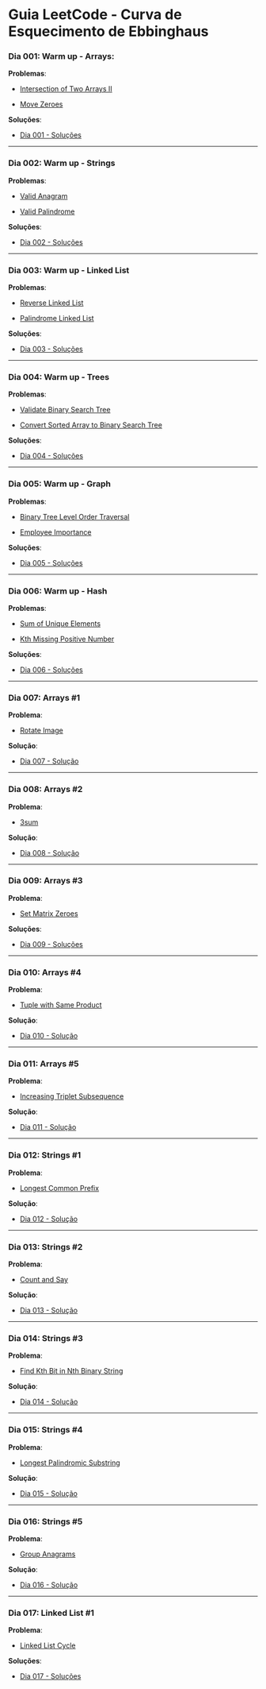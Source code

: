 # Guia LeetCode - Curva de Esquecimento de Ebbinghaus

### Dia 001: Warm up - Arrays:

**Problemas**:

- [Intersection of Two Arrays II](https://leetcode.com/problems/intersection-of-two-arrays-ii)

- [Move Zeroes](https://leetcode.com/problems/move-zeroes/)

**Soluções**: 

- [ Dia 001 - Soluções](https://github.com/biogui/guia-leetcode/tree/main/exercicios/dia_001_warmup_arrays)

---

### Dia 002: Warm up - Strings

**Problemas**:

- [Valid Anagram](https://leetcode.com/problems/valid-anagram/)

- [Valid Palindrome](https://leetcode.com/problems/valid-palindrome/)

**Soluções**: 

- [ Dia 002 - Soluções](https://github.com/biogui/guia-leetcode/tree/main/exercicios/dia_002_warmup_strings)

---

### Dia 003: Warm up - Linked List

**Problemas**:

- [Reverse Linked List](https://leetcode.com/problems/reverse-linked-list/)

- [Palindrome Linked List](https://leetcode.com/problems/palindrome-linked-list/)

**Soluções**: 

- [ Dia 003 - Soluções](https://github.com/biogui/guia-leetcode/tree/main/exercicios/dia_003_warmup_linked_list)

---

### Dia 004: Warm up - Trees

**Problemas**:

- [Validate Binary Search Tree](https://leetcode.com/problems/validate-binary-search-tree/)

- [Convert Sorted Array to Binary Search Tree](https://leetcode.com/problems/convert-sorted-array-to-binary-search-tree/)

**Soluções**:

- [ Dia 004 - Soluções](https://github.com/biogui/guia-leetcode/tree/main/exercicios/dia_004_warmup_trees)

---

### Dia 005: Warm up - Graph

**Problemas**:

- [Binary Tree Level Order Traversal](https://leetcode.com/problems/binary-tree-level-order-traversal/)

- [Employee Importance](https://leetcode.com/problems/employee-importance/)

**Soluções**:

- [ Dia 005 - Soluções](https://github.com/biogui/guia-leetcode/tree/main/exercicios/dia_005_warmup_graph)

---


### Dia 006: Warm up - Hash

**Problemas**:

- [Sum of Unique Elements](https://leetcode.com/problems/sum-of-unique-elements/)

- [Kth Missing Positive Number](https://leetcode.com/problems/kth-missing-positive-number/)

**Soluções**:

- [ Dia 006 - Soluções](https://github.com/biogui/guia-leetcode/tree/main/exercicios/dia_006_warmup_hash)

---

### Dia 007: Arrays #1

**Problema**:

- [Rotate Image](https://leetcode.com/problems/rotate-image/)

**Solução**:

- [ Dia 007 - Solução](https://github.com/biogui/guia-leetcode/tree/main/exercicios/dia_007_arrays_1)

---

### Dia 008: Arrays #2

**Problema**:

- [3sum](https://leetcode.com/problems/3sum/)

**Solução**:

- [ Dia 008 - Solução](https://github.com/biogui/guia-leetcode/tree/main/exercicios/dia_008_arrays_2)

---

### Dia 009: Arrays #3

**Problema**:

- [Set Matrix Zeroes](https://leetcode.com/problems/set-matrix-zeroes/)

**Soluções**:

- [ Dia 009 - Soluções](https://github.com/biogui/guia-leetcode/tree/main/exercicios/dia_009_arrays_3)

---

### Dia 010: Arrays #4

**Problema**:

- [Tuple with Same Product](https://leetcode.com/problems/tuple-with-same-product/)

**Solução**:

- [ Dia 010 - Solução](https://github.com/biogui/guia-leetcode/tree/main/exercicios/dia_010_arrays_4)

---


### Dia 011: Arrays #5

**Problema**:

- [Increasing Triplet Subsequence](https://leetcode.com/problems/increasing-triplet-subsequence/)

**Solução**:

- [ Dia 011 - Solução](https://github.com/biogui/guia-leetcode/tree/main/exercicios/dia_011_arrays_5)

---

### Dia 012: Strings #1

**Problema**:

- [Longest Common Prefix](https://leetcode.com/problems/longest-common-prefix/)

**Solução**:

- [ Dia 012 - Solução](https://github.com/biogui/guia-leetcode/tree/main/exercicios/dia_012_strings_1)

---

### Dia 013: Strings #2

**Problema**:

- [Count and Say](https://leetcode.com/problems/count-and-say/)

**Solução**:

- [ Dia 013 - Solução](https://github.com/biogui/guia-leetcode/tree/main/exercicios/dia_013_strings_2)

---

### Dia 014: Strings #3

**Problema**:

- [Find Kth Bit in Nth Binary String](https://leetcode.com/problems/find-kth-bit-in-nth-binary-string/)

**Solução**:

- [ Dia 014 - Solução](https://github.com/biogui/guia-leetcode/tree/main/exercicios/dia_014_strings_3)

---

### Dia 015: Strings #4

**Problema**:

- [Longest Palindromic Substring](https://leetcode.com/problems/longest-palindromic-substring/)

**Solução**:

- [ Dia 015 - Solução](https://github.com/biogui/guia-leetcode/tree/main/exercicios/dia_015_strings_4)

---

### Dia 016: Strings #5

**Problema**:

- [Group Anagrams](https://leetcode.com/problems/group-anagrams/)

**Solução**:

- [ Dia 016 - Solução](https://github.com/biogui/guia-leetcode/tree/main/exercicios/dia_016_strings_5)

---

### Dia 017: Linked List #1

**Problema**:

- [Linked List Cycle](https://leetcode.com/problems/linked-list-cycle/)

**Soluções**:

- [ Dia 017 - Soluções](https://github.com/biogui/guia-leetcode/tree/main/exercicios/dia_017_linked_list_1)